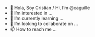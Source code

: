 - 👋 Hola, Soy Cristian / Hi, I’m @caguille 
- 👀 I’m interested in ...
- 🌱 I’m currently learning ...
- 💞️ I’m looking to collaborate on ...
- 📫 How to reach me ...

<!---
caguille/caguille is a ✨ special ✨ repository because its `README.md` (this file) appears on your GitHub profile.
You can click the Preview link to take a look at your changes.
--->
